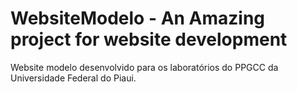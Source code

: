 # WebsiteModelo - An Amazing project for website development
Website modelo desenvolvido para os laboratórios do PPGCC da Universidade Federal do Piaui.

